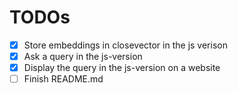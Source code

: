 # TODOs

- [x] Store embeddings in closevector in the js verison
- [x] Ask a query in the js-version
- [x] Display the query in the js-version on a website
- [ ] Finish README.md
